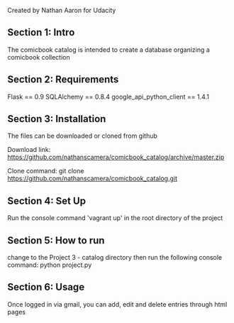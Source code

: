 
Created by Nathan Aaron for Udacity

## Section 1: Intro

The comicbook catalog is intended to create a database organizing a comicbook collection
## Section 2: Requirements

Flask == 0.9
SQLAlchemy == 0.8.4
google_api_python_client == 1.4.1

## Section 3: Installation

The files can be downloaded or cloned from github

Download link:
https://github.com/nathanscamera/comicbook_catalog/archive/master.zip

Clone command:
git clone https://github.com/nathanscamera/comicbook_catalog.git

## Section 4: Set Up

Run the console command 'vagrant up' in the root directory of the project

## Section 5: How to run

change to the Project 3 - catalog directory then run the following console command:
python project.py

## Section 6: Usage

Once logged in via gmail, you can add, edit and delete entries through html pages
